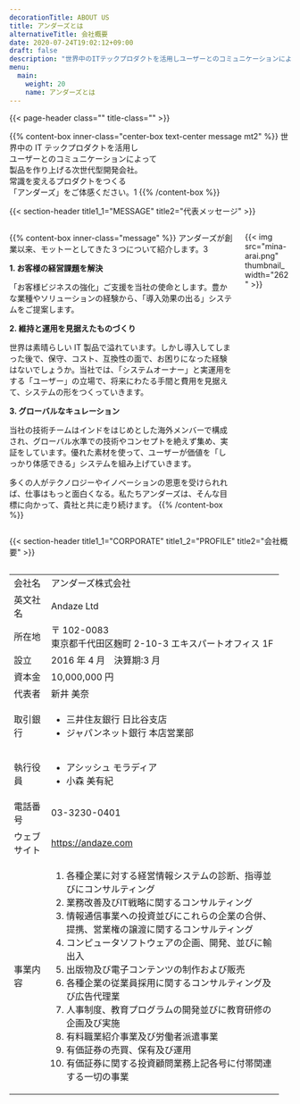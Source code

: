 ```yaml
---
decorationTitle: ABOUT US
title: アンダーズとは
alternativeTitle: 会社概要
date: 2020-07-24T19:02:12+09:00
draft: false
description: "世界中のITテックプロダクトを活用しユーザーとのコミュニケーションによって製品を作り上げる次世代型開発会社。常識を変えるプロダクトをつくる「アンダーズ」をご体感ください。"
menu:
  main:
    weight: 20
    name: アンダーズとは
---
```


{{< page-header class="" title-class="" >}}

<div amp-fx="fade-in" data-duration="500ms">

{{% content-box inner-class="center-box text-center message mt2" %}}
世界中の IT テックプロダクトを活用し  
ユーザーとのコミュニケーションによって  
製品を作り上げる次世代型開発会社。  
常識を変えるプロダクトをつくる  
「アンダーズ」をご体感ください。1
{{% /content-box %}}

</div>

{{< section-header title1_1="MESSAGE" title2="代表メッセージ" >}}

<div class='container picturein'>
  <div class='columns'>
  <div class="column col-10 col-md-9">

{{% content-box inner-class="message" %}}
アンダーズが創業以来、モットーとしてきた３つについて紹介します。3

**1. お客様の経営課題を解決**

「お客様ビジネスの強化」ご支援を当社の使命とします。豊かな業種やソリューションの経験から、「導入効果の出る」システムをご提案します。

**2. 維持と運用を見据えたものづくり**

世界は素晴らしい IT 製品で溢れています。しかし導入してしまった後で、保守、コスト、互換性の面で、お困りになった経験はないでしょうか。当社では、「システムオーナー」と実運用をする「ユーザー」の立場で、将来にわたる手間と費用を見据えて、システムの形をつくっていきます。

**3. グローバルなキュレーション**

当社の技術チームはインドをはじめとした海外メンバーで構成され、グローバル水準での技術やコンセプトを絶えず集め、実証をしています。優れた素材を使って、ユーザーが価値を「しっかり体感できる」システムを組み上げていきます。

多くの人がテクノロジーやイノベーションの恩恵を受けられれば、仕事はもっと面白くなる。私たちアンダーズは、そんな目標に向かって、貴社と共に走り続けます。
{{% /content-box %}}

  </div>
  <div amp-fx="fade-in" data-duration="500ms" class="column col-2 col-md-3 pinp">

{{< img src="mina-arai.png" thumbnail_width="262" >}}

  </div>
  </div>
</div>

{{< section-header title1_1="CORPORATE" title1_2="PROFILE" title2="会社概要" >}}

<div amp-fx="fade-in" data-duration="500ms" class='container'>
  <div class='columns'>
  <div class='column col-6 col-md-12'>
  <div class='table-data'>

|              |                                                                                                                                                                                                                                                                                                                                                                                                                                                                                                                                                                            |
| :----------- | :------------------------------------------------------------------------------------------------------------------------------------------------------------------------------------------------------------------------------------------------------------------------------------------------------------------------------------------------------------------------------------------------------------------------------------------------------------------------------------------------------------------------------------------------------------------------- |
| 会社名       | アンダーズ株式会社                                                                                                                                                                                                                                                                                                                                                                                                                                                                                                                                                         |
| 英文社名     | Andaze Ltd                                                                                                                                                                                                                                                                                                                                                                                                                                                                                                                                                                 |
| 所在地       | 〒 102-0083<br>東京都千代田区麹町 2-10-3 エキスパートオフィス 1F                                                                                                                                                                                                                                                                                                                                                                                                                                                                                                           |
| 設立         | 2016 年 4 月　決算期:3 月                                                                                                                                                                                                                                                                                                                                                                                                                                                                                                                                                  |
| 資本金       | 10,000,000 円                                                                                                                                                                                                                                                                                                                                                                                                                                                                                                                                                              |
| 代表者       | 新井 美奈                                                                                                                                                                                                                                                                                                                                                                                                                                                                                                                                                                  |
| 取引銀行     | <ul><li>三井住友銀行 日比谷支店<li>ジャパンネット銀行 本店営業部</ul>                                                                                                                                                                                                                                                                                                                                                                                                                                                                                                      |
| 執行役員     | <ul><li>アシッシュ モラディア<li>小森 美有紀</ul>                                                                                                                                                                                                                                                                                                                                                                                                                                                                                                                          |
| 電話番号     | 03-3230-0401                                                                                                                                                                                                                                                                                                                                                                                                                                                                                                                                                               |
| ウェブサイト | https://andaze.com                                                                                                                                                                                                                                                                                                                                                                                                                                                                                                                                                         |
| 事業内容     | <ol class="small-margin-bottom"><li>各種企業に対する経営情報システムの診断、指導並びにコンサルティング<li>業務改善及びIT戦略に関するコンサルティング<li>情報通信事業への投資並びにこれらの企業の合併、提携、営業権の譲渡に関するコンサルティング<li>コンピュータソフトウェアの企画、開発、並びに輸出入<li>出版物及び電子コンテンツの制作および販売<li>各種企業の従業員採用に関するコンサルティング及び広告代理業<li>人事制度、教育プログラムの開発並びに教育研修の企画及び実施<li>有料職業紹介事業及び労働者派遣事業<li>有価証券の売買、保有及び運用<li>有価証券に関する投資顧問業務上記各号に付帯関連する一切の事業</ol> |

  </div>
  </div>
  <div class='colmun col-6 col-md-12 map'>
  <amp-iframe
  src="https://www.google.com/maps/embed?pb=!1m18!1m12!1m3!1d3240.672117865042!2d139.73825391522857!3d35.685074637368665!2m3!1f0!2f0!3f0!3m2!1i1024!2i768!4f13.1!3m3!1m2!1s0x60188c65324c5317%3A0x96bfd8d9097e9688!2z5pel5pys44CB44CSMTAyLTAwODMg5p2x5Lqs6YO95Y2D5Luj55Sw5Yy66bq555S677yS5LiB55uu77yR77yQ4oiS77yT!5e0!3m2!1sja!2sus!4v1590267465058!5m2!1sja!2sus"
  width="500"
  height="500"
  layout="responsive"
  sandbox="allow-scripts allow-same-origin allow-popups"
  frameborder="0"
  allowfullscreen>
</amp-iframe>
  </div>
  </div>
</div>
